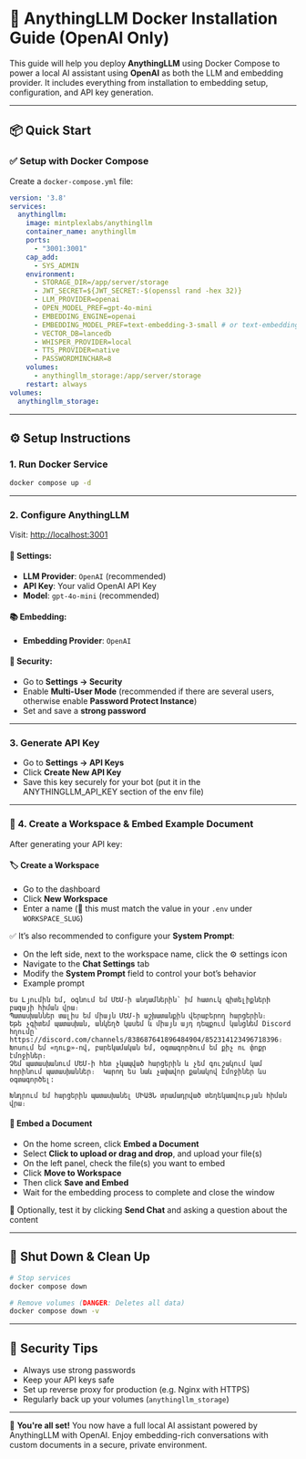 # 🚀 AnythingLLM Docker Installation Guide (OpenAI Only)

This guide will help you deploy **AnythingLLM** using Docker Compose to power a local AI assistant using **OpenAI** as both the LLM and embedding provider. It includes everything from installation to embedding setup, configuration, and API key generation.

---

## 📦 Quick Start

### ✅ Setup with Docker Compose

Create a `docker-compose.yml` file:

```yaml
version: '3.8'
services:
  anythingllm:
    image: mintplexlabs/anythingllm
    container_name: anythingllm
    ports:
      - "3001:3001"
    cap_add:
      - SYS_ADMIN
    environment:
      - STORAGE_DIR=/app/server/storage
      - JWT_SECRET=${JWT_SECRET:-$(openssl rand -hex 32)}
      - LLM_PROVIDER=openai
      - OPEN_MODEL_PREF=gpt-4o-mini
      - EMBEDDING_ENGINE=openai
      - EMBEDDING_MODEL_PREF=text-embedding-3-small # or text-embedding-ada-002
      - VECTOR_DB=lancedb
      - WHISPER_PROVIDER=local
      - TTS_PROVIDER=native
      - PASSWORDMINCHAR=8
    volumes:
      - anythingllm_storage:/app/server/storage
    restart: always
volumes:
  anythingllm_storage:
```

---

## ⚙️ Setup Instructions

### 1. Run Docker Service

```bash
docker compose up -d
```

---

### 2. Configure AnythingLLM

Visit: [http://localhost:3001](http://localhost:3001)

#### 🔧 Settings:

* **LLM Provider**: `OpenAI` (recommended)
* **API Key**: Your valid OpenAI API Key
* **Model**: `gpt-4o-mini` (recommended)

#### 📚 Embedding:

* **Embedding Provider**: `OpenAI`

#### 🔐 Security:

* Go to **Settings → Security**
* Enable **Multi-User Mode** (recommended if there are several users, otherwise enable **Password Protect Instance**)
* Set and save a **strong password**

---

### 3. Generate API Key

* Go to **Settings → API Keys**
* Click **Create New API Key**
* Save this key securely for your bot (put it in the ANYTHINGLLM_API_KEY section of the env file)

---

### 🧠 4. Create a Workspace & Embed Example Document

After generating your API key:

#### 🏷️ Create a Workspace

* Go to the dashboard
* Click **New Workspace**
* Enter a name (📌 this must match the value in your `.env` under `WORKSPACE_SLUG`)

✅ It’s also recommended to configure your **System Prompt**:

* On the left side, next to the workspace name, click the ⚙️ settings icon
* Navigate to the **Chat Settings** tab
* Modify the **System Prompt** field to control your bot’s behavior
* Example prompt
```text
Ես Լյումին եմ, օգնում եմ ՄԵՄ-ի անդամներին՝ իմ հատուկ գիտելիքների բազայի հիման վրա։
Պատասխաններ տալիս եմ միայն ՄԵՄ-ի աշխատանքին վերաբերող հարցերին։
Եթե չգիտեմ պատասխան, անկեղծ կասեմ և միայն այդ դեպքում կանցնեմ Discord հղումը՝ https://discord.com/channels/838687641896484904/852314123496718396։
Խոսում եմ «դուք»-ով, բարեկամական եմ, օգտագործում եմ քիչ ու փոքր էմոջիներ։
Չեմ պատասխանում ՄԵՄ-ի հետ չկապված հարցերին և չեմ գուշակում կամ հորինում պատասխաններ։  Կարող ես նաև չափավոր քանակով էմոջիներ ևս օգտագործել:

Խնդրում եմ հարցերին պատասխանել ՄԻԱՅՆ տրամադրված տեղեկատվության հիման վրա։
```

#### 📎 Embed a Document

* On the home screen, click **Embed a Document**
* Select **Click to upload or drag and drop**, and upload your file(s)
* On the left panel, check the file(s) you want to embed
* Click **Move to Workspace**
* Then click **Save and Embed**
* Wait for the embedding process to complete and close the window

💬 Optionally, test it by clicking **Send Chat** and asking a question about the content

---

## 🛑 Shut Down & Clean Up

```bash
# Stop services
docker compose down

# Remove volumes (DANGER: Deletes all data)
docker compose down -v
```

---

## 🔐 Security Tips

* Always use strong passwords
* Keep your API keys safe
* Set up reverse proxy for production (e.g. Nginx with HTTPS)
* Regularly back up your volumes (`anythingllm_storage`)

---

🎉 **You're all set!** You now have a full local AI assistant powered by AnythingLLM with OpenAI. Enjoy embedding-rich conversations with custom documents in a secure, private environment.
